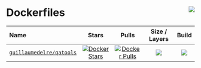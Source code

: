 # Dockerfiles <img align="right" src="https://img.shields.io/travis/guillaumedelre/qatools?style=flat">

| Name 																		  | Stars 																																		   | Pulls 																																		   | Size / Layers 																		| Build                                                                            |
| :--- 																		  | :---: 																																		   | :---: 																																		   | :---: 																				| :---:                                                                            |
| [`guillaumedelre/qatools`](https://hub.docker.com/r/guillaumedelre/qatools) | [![Docker Stars](https://img.shields.io/docker/stars/guillaumedelre/qatools.svg?style=flat)](https://hub.docker.com/r/guillaumedelre/qatools/) | [![Docker Pulls](https://img.shields.io/docker/pulls/guillaumedelre/qatools.svg?style=flat)](https://hub.docker.com/r/guillaumedelre/qatools/)| ![](https://images.microbadger.com/badges/image/guillaumedelre/qatools:latest.svg) | ![](https://img.shields.io/docker/cloud/build/guillaumedelre/qatools?style=flat") |
